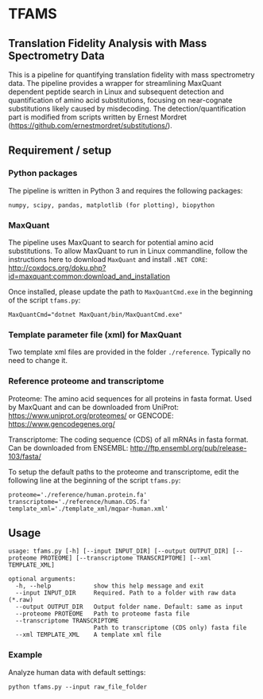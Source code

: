 # TFAMS
## Translation Fidelity Analysis with Mass Spectrometry Data

This is a pipeline for quantifying translation fidelity with mass spectrometry data. The pipeline provides a wrapper for streamlining MaxQuant dependent peptide search in Linux and subsequent detection and quantification of amino acid substitutions, focusing on near-cognate substitutions likely caused by misdecoding. The detection/quantification part is modified from scripts written by Ernest Mordret (https://github.com/ernestmordret/substitutions/).

## Requirement / setup

### Python packages

The pipeline is written in Python 3 and requires the following packages:

```numpy, scipy, pandas, matplotlib (for plotting), biopython```

### MaxQuant

The pipeline uses MaxQuant to search for potential amino acid substitutions. To allow MaxQuant to run in Linux commandline, follow the instructions here to download ```MaxQuant``` and install ```.NET CORE```: http://coxdocs.org/doku.php?id=maxquant:common:download_and_installation

Once installed, please update the path to ```MaxQuantCmd.exe``` in the beginning of the script ```tfams.py```:

```
MaxQuantCmd="dotnet MaxQuant/bin/MaxQuantCmd.exe"
``` 

### Template parameter file (xml) for MaxQuant
Two template xml files are provided in the folder ```./reference```. Typically no need to change it.

### Reference proteome and transcriptome

Proteome: The amino acid sequences for all proteins in fasta format. Used by MaxQuant and can be downloaded from UniProt: https://www.uniprot.org/proteomes/ or GENCODE: https://www.gencodegenes.org/

Transcriptome: The coding sequence (CDS) of all mRNAs in fasta format. Can be downloaded from ENSEMBL: http://ftp.ensembl.org/pub/release-103/fasta/

To setup the default paths to the proteome and transcriptome, edit the following line at the beginning of the script ```tfams.py```:

```
proteome='./reference/human.protein.fa'
transcriptome='./reference/human.CDS.fa'
template_xml='./template_xml/mqpar-human.xml'
```
## Usage

```
usage: tfams.py [-h] [--input INPUT_DIR] [--output OUTPUT_DIR] [--proteome PROTEOME] [--transcriptome TRANSCRIPTOME] [--xml TEMPLATE_XML]

optional arguments:
  -h, --help            show this help message and exit
  --input INPUT_DIR     Required. Path to a folder with raw data (*.raw)
  --output OUTPUT_DIR   Output folder name. Default: same as input
  --proteome PROTEOME   Path to proteome fasta file
  --transcriptome TRANSCRIPTOME
                        Path to transcriptome (CDS only) fasta file
  --xml TEMPLATE_XML    A template xml file
``` 

### Example

Analyze human data with default settings: 

```
python tfams.py --input raw_file_folder
``` 

